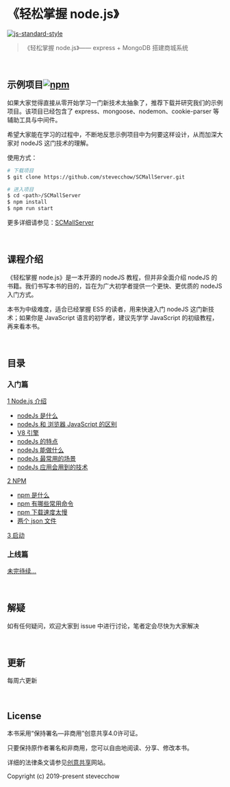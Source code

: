 # 《轻松掌握 node.js》

[![js-standard-style](https://img.shields.io/badge/code%20style-standard-brightgreen.svg)](http://standardjs.com)  

> 《轻松掌握 node.js》—— express + MongoDB 搭建商城系统

<br/>

## 示例项目[![npm](https://img.shields.io/npm/v/koa2-starter.svg)](https://www.npmjs.com/package/koa2-starter) 

如果大家觉得直接从零开始学习一门新技术太抽象了，推荐下载并研究我们的示例项目。该项目已经包含了 express、mongoose、nodemon、cookie-parser 等辅助工具与中间件。

希望大家能在学习的过程中，不断地反思示例项目中为何要这样设计，从而加深大家对 nodeJS 这门技术的理解。

使用方式：

```bash
# 下载项目
$ git clone https://github.com/stevecchow/SCMallServer.git

# 进入项目
$ cd <path>/SCMallServer
$ npm install
$ npm run start
```

更多详细请参见：[SCMallServer](https://github.com/stevecchow/SCMallServer)

<br/>

## 课程介绍

《轻松掌握 node.js》是一本开源的 nodeJS 教程，但并非全面介绍 nodeJS 的书籍。我们书写本书的目的，旨在为广大初学者提供一个更快、更优质的 nodeJS 入门方式。 

本书为中级难度，适合已经掌握 ES5 的读者，用来快速入门 nodeJS 这门新技术；如果你是 JavaScript 语言的初学者，建议先学学 JavaScript 的初级教程，再来看本书。

<br/>

## 目录

### 入门篇

[1 Node.js 介绍](https://github.com/stevecchow/The-overview-of-node/blob/master/docs/1%20node.js%20%E4%BB%8B%E7%BB%8D.md)

- [nodeJs 是什么](https://github.com/stevecchow/The-overview-of-node/blob/master/docs/1%20node.js%20%E4%BB%8B%E7%BB%8D.md#1-nodeJs-是什么)
- [nodeJs 和 浏览器 JavaScript 的区别](https://github.com/stevecchow/The-overview-of-node/blob/master/docs/1%20node.js%20%E4%BB%8B%E7%BB%8D.md#2-nodeJs-和-浏览器-JavaScript-的区别)
- [V8 引擎](https://github.com/stevecchow/The-overview-of-node/blob/master/docs/1%20node.js%20%E4%BB%8B%E7%BB%8D.md#3-V8-引擎)
- [nodeJs 的特点](https://github.com/stevecchow/The-overview-of-node/blob/master/docs/1%20node.js%20%E4%BB%8B%E7%BB%8D.md#4-nodeJs-的特点)
- [nodeJs 能做什么](https://github.com/stevecchow/The-overview-of-node/blob/master/docs/1%20node.js%20%E4%BB%8B%E7%BB%8D.md#5-nodeJs-能做什么)
- [nodeJs 最常用的场景](https://github.com/stevecchow/The-overview-of-node/blob/master/docs/1%20node.js%20%E4%BB%8B%E7%BB%8D.md#6-最常用的场景)
- [nodeJs 应用会用到的技术](https://github.com/stevecchow/The-overview-of-node/blob/master/docs/1%20node.js%20%E4%BB%8B%E7%BB%8D.md#node-7-应用会用到的技术)

[2 NPM](https://github.com/stevecchow/The-overview-of-node/blob/master/docs/2%20npm.md)

- [npm 是什么](https://github.com/stevecchow/The-overview-of-node/blob/master/docs/2%20npm.md#1-npm-是什么)
- [npm 有哪些常用命令](https://github.com/stevecchow/The-overview-of-node/blob/master/docs/2%20npm.md#2-npm-有哪些常用命令)
- [npm 下载速度太慢](https://github.com/stevecchow/The-overview-of-node/blob/master/docs/2%20npm.md#3-npm-下载速度太慢)
- [ 两个 json 文件](https://github.com/stevecchow/The-overview-of-node/blob/master/docs/2%20npm.md#4-两个-json-文件)

[3 启动](https://github.com/stevecchow/The-overview-of-node/blob/master/docs/3%20%E5%91%BD%E4%BB%A4.md#启动)

### 上线篇

[未完待续...]()
<!-- - []()

- []() -->

<br/>

## 解疑

如有任何疑问，欢迎大家到 issue 中进行讨论，笔者定会尽快为大家解决

<br/>

## 更新

每周六更新

<br/>

## License

本书采用“保持署名—非商用”创意共享4.0许可证。

只要保持原作者署名和非商用，您可以自由地阅读、分享、修改本书。

详细的法律条文请参见[创意共享](http://creativecommons.org/licenses/by-nc/4.0/)网站。

Copyright (c) 2019-present stevecchow